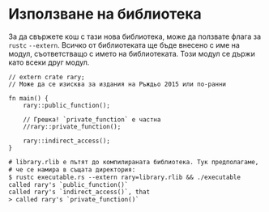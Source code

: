 # Използване на библиотека

За да свържете кош с тази нова библиотека, може да ползвате флага за `rustc` `--extern`. Всичко от библиотеката ще бъде внесено с име на модул, съответстващо с името на библиотеката. Този модул се държи като всеки друг модул.

```rust,ignore
// extern crate rary; 
// Може да се изисква за издания на Ръждьо 2015 или по-ранни

fn main() {
    rary::public_function();

    // Грешка! `private_function` е частна
    //rary::private_function();

    rary::indirect_access();
}
```

```txt
# library.rlib е пътят до компилираната библиотека. Тук предполагаме,
# че се намира в същата директория:
$ rustc executable.rs --extern rary=library.rlib && ./executable 
called rary's `public_function()`
called rary's `indirect_access()`, that
> called rary's `private_function()`
```
